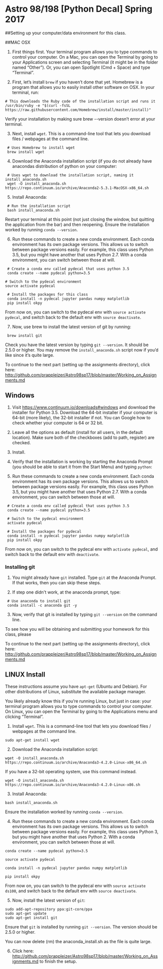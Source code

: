 # Astro 98/198 [Python Decal] Spring 2017

##Setting up your computer/data environment for this class. 

##MAC OSX

1) First things first. Your terminal program allows you to type commands to control your computer. On a Mac, you can open the Terminal by going to your Applications screen and selecting Terminal (it might be in the folder named “Other”). Or, you can open Spotlight (Cmd + Space) and type “Terminal”.

2) First, let’s install ```brew``` if you haven’t done that yet. Homebrew is a program that allows you to easily install other software on OSX. In your terminal, run:
```
# This downloads the Ruby code of the installation script and runs it
/usr/bin/ruby -e "$(curl -fsSL https://raw.githubusercontent.com/Homebrew/install/master/install)"
```
Verify your installation by making sure brew --version doesn’t error at your terminal.

3) Next, install ```wget```. This is a command-line tool that lets you download files / webpages at the command line.
```
 # Uses Homebrew to install wget
 brew install wget
```
4) Download the Anaconda installation script (if you do not already have anacondas distribution of python on your computer:
```
 # Uses wget to download the installation script, naming it install_anaconda.sh
 wget -O install_anaconda.sh https://repo.continuum.io/archive/Anaconda2-5.3.1-MacOSX-x86_64.sh
```
5) Install Anaconda:
```
 # Run the installation script
 bash install_anaconda.sh
```
Restart your terminal at this point (not just closing the window, but quitting the application from the bar) and then reopening.
Ensure the installation worked by running ```conda --version```.

6) Run these commands to create a new conda environment. Each conda environment has its own package versions. This allows us to switch between package versions easily. For example, this class uses Python 3.5, but you might have another that uses Python 2.7. With a conda environment, you can switch between those at will.
```
 # Create a conda env called pydecal that uses python 3.5
 conda create --name pydecal python=3.5

# Switch to the pydecal environment
source activate pydecal

 # Install the packages for this class
 conda install -n pydecal jupyter pandas numpy matplotlib
 pip install okpy
```
From now on, you can switch to the pydecal env with ```source activate pydecal```, and switch back to the default env with ```source deactivate```.

7) Now, use brew to install the latest version of git by running:
```
 brew install git
```
Check you have the latest version by typing ```git --version```. It should be 2.5.0 or higher. 
You may remove the ```install_anaconda.sh``` script now if you’d like since it’s quite large.

To continue to the next part (setting up the assignments directory), click here: http://github.com/prappleizer/Astro98sp17/blob/master/Working_on_Assignments.md 

## Windows 

1) Visit https://www.continuum.io/downloads#windows and download the installer for Python 3.5. Download the 64-bit installer if your computer is 64-bit (more likely), the 32-bit installer if not. You can Google how to check whether your computer is 64 or 32 bit.

2) Leave all the options as default (install for all users, in the default location). Make sure both of the checkboxes (add to path, register) are checked.

3) Install.

4) Verify that the installation is working by starting the Anaconda Prompt (you should be able to start it from the Start Menu) and typing ```python```:

5) Run these commands to create a new conda environment. Each conda environment has its own package versions. This allows us to switch between package versions easily. For example, this class uses Python 3.5, but you might have another that uses Python 2.7. With a conda environment, you can switch between those at will.
```
 # Create a conda env called pydecal that uses python 3.5
 conda create --name pydecal python=3.5

 # Switch to the pydecal environment
 activate pydecal

 # Install the packages for pydecal
 conda install -n pydecal jupyter pandas numpy matplotlib
 pip install okpy
```
From now on, you can switch to the pydecal env with ```activate pydecal```, and switch back to the default env with ```deactivate```.

### Installing git 

1) You might already have ```git``` installed. Type ```git``` at the Anaconda Prompt. If that works, then you can skip these steps. 

2) If step one didn't work, at the anaconda prompt, type:
```
 # Use anaconda to install git
 conda install -c anaconda git -y
```

3) Now, verify that git is installed by typing ```git --version``` on the command line. 

To see how you will be obtaining and submitting your homework for this class, please 

To continue to the next part (setting up the assignments directory), click here: http://github.com/prappleizer/Astro98sp17/blob/master/Working_on_Assignments.md 


## LINUX Install

These instructions assume you have ```apt-get``` (Ubuntu and Debian). For other distributions of Linux, substitute the available package manager.

You likely already know this if you’re running Linux, but just in case: your terminal program allows you to type commands to control your computer. On Linux, you can open the Terminal by going to the Applications menu and clicking “Terminal”.

1) Install ```wget```. This is a command-line tool that lets you download files / webpages at the command line.
```
sudo apt-get install wget
```

2) Download the Anaconda installation script:
```
wget -O install_anaconda.sh https://repo.continuum.io/archive/Anaconda3-4.2.0-Linux-x86_64.sh
```
If you have a 32-bit operating system, use this command instead.

```
wget -O install_anaconda.sh https://repo.continuum.io/archive/Anaconda3-4.2.0-Linux-x86.sh
```

3) Install Anaconda:
```
bash install_anaconda.sh
```
Ensure the installation worked by running ```conda --version```.

4) Run these commands to create a new conda environment. Each conda environment has its own package versions. This allows us to switch between package versions easily. For example, this class uses Python 3, but you might have another that uses Python 2. With a conda environment, you can switch between those at will.
```
conda create --name pydecal python=3.5
```
```
source activate pydecal
```
```
conda install -n pydecal jupyter pandas numpy matplotlib
```
```
pip install okpy
```
From now on, you can switch to the pydecal env with ```source activate ds100```, and switch back to the default env with ```source deactivate```.

5) Now, install the latest version of ```git```:
```
sudo add-apt-repository ppa:git-core/ppa
sudo apt-get update
sudo apt-get install git
```
Ensure that ```git``` is installed by running ```git --version```. The version should be 2.5.0 or higher.

You can now delete (rm) the anaconda_install.sh as the file is quite large. 

6) Click here: http://github.com/prappleizer/Astro98sp17/blob/master/Working_on_Assignments.md to finish the setup. 


